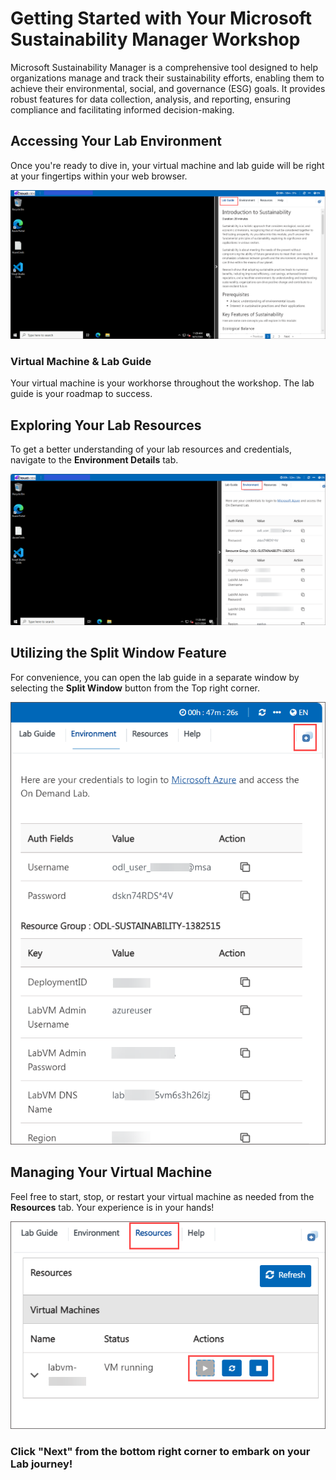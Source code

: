 # Getting Started with Your Microsoft Sustainability Manager Workshop
 
Microsoft Sustainability Manager is a comprehensive tool designed to help organizations manage and track their sustainability efforts, enabling them to achieve their environmental, social, and governance (ESG) goals. It provides robust features for data collection, analysis, and reporting, ensuring compliance and facilitating informed decision-making.

## Accessing Your Lab Environment
 
Once you're ready to dive in, your virtual machine and lab guide will be right at your fingertips within your web browser.

  ![image](../media/lab01-154.png)

### Virtual Machine & Lab Guide
 
Your virtual machine is your workhorse throughout the workshop. The lab guide is your roadmap to success.
 
## Exploring Your Lab Resources
 
To get a better understanding of your lab resources and credentials, navigate to the **Environment Details** tab.

   ![image](../media/lab01-155.png)
   
## Utilizing the Split Window Feature
 
For convenience, you can open the lab guide in a separate window by selecting the **Split Window** button from the Top right corner.

   ![image](../media/lab01-156.png)
   
## Managing Your Virtual Machine
 
Feel free to start, stop, or restart your virtual machine as needed from the **Resources** tab. Your experience is in your hands!

   ![image](../media/lab01-157.png)
   
### Click "Next" from the bottom right corner to embark on your Lab journey!
